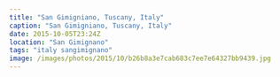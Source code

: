 ```yaml
---
title: "San Gimigniano, Tuscany, Italy"
caption: "San Gimigniano, Tuscany, Italy"
date: 2015-10-05T23:24Z
location: "San Gimignano"
tags: "italy sangimignano"
image: /images/photos/2015/10/b26b8a3e7cab683c7ee7e64327bb9439.jpg
---
```

